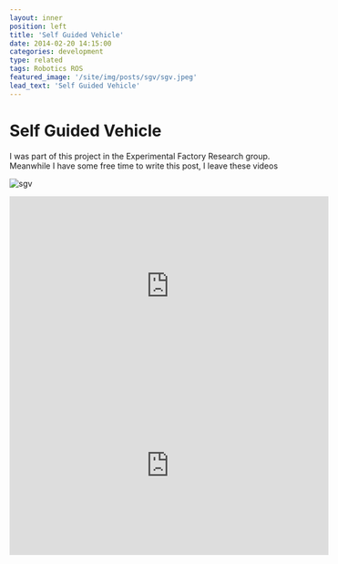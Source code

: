 ```yaml
---
layout: inner
position: left
title: 'Self Guided Vehicle'
date: 2014-02-20 14:15:00
categories: development
type: related
tags: Robotics ROS
featured_image: '/site/img/posts/sgv/sgv.jpeg'
lead_text: 'Self Guided Vehicle'
---
```


# Self Guided Vehicle

I was part of this project in the Experimental Factory Research group. Meanwhile I have some free time to write this post, I leave these videos

![sgv](/site/img/posts/sgv/sgv.jpeg)

<iframe width="560" height="315" src="https://www.youtube.com/embed/7251QGRSB2w" frameborder="0" allow="accelerometer; autoplay; encrypted-media; gyroscope; picture-in-picture" allowfullscreen></iframe>

<iframe width="560" height="315" src="https://www.youtube.com/embed/Q3hBKNJAg4Q" frameborder="0" allow="accelerometer; autoplay; encrypted-media; gyroscope; picture-in-picture" allowfullscreen></iframe>

